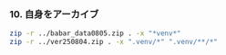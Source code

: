

### 10. 自身をアーカイブ

```bash
zip -r ../babar_data0805.zip . -x "*venv*"
zip -r ../ver250804.zip . -x ".venv/*" ".venv/**/*"
```
